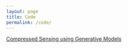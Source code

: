 ```yaml
---
layout: page
title: Code
permalink: /code/
---
```


[Compressed Sensing using Generative Models][code1]

[code1]: https://github.com/AshishBora/csgm